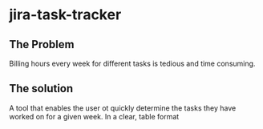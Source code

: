 # jira-task-tracker

## The Problem

Billing hours every week for different tasks is tedious and time consuming.

## The solution

A tool that enables the user ot quickly determine the tasks they have worked on for a given week.
In a clear, table format
